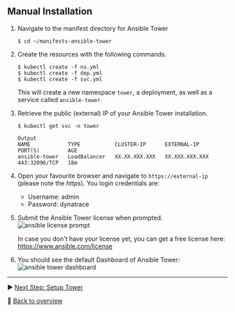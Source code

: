 ## Manual Installation

1. Navigate to the manifest directory for Ansible Tower
    ```
    $ cd ~/manifests-ansible-tower
    ```

1. Create the resources with the following commands.
    ```
    $ kubectl create -f ns.yml
    $ kubectl create -f dep.yml
    $ kubectl create -f svc.yml
    ```
    This will create a new namespace `tower`, a deployment, as well as a service called `ansible-tower`. 

1. Retrieve the public (external) IP of your Ansible Tower installation.
    ```
    $ kubectl get svc -n tower

    Output
    NAME            TYPE           CLUSTER-IP      EXTERNAL-IP      PORT(S)         AGE
    ansible-tower   LoadBalancer   XX.XX.XXX.XXX   XX.XXX.XXX.XXX   443:32096/TCP   18m
    ```

1. Open your favourite browser and navigate to `https://external-ip` (please note the _https_). You login credentials are:
    - Username: admin
    - Password: dynatrace

1. Submit the Ansible Tower license when prompted.
    ![ansible license prompt](../assets/ansible-license.png)


    In case you don't have your license yet, you can get a free license here: https://www.ansible.com/license 

1. You should see the default Dashboard of Ansible Tower:
![ansible tower dashboard](../assets/ansible-tower-initial.png)

---

:arrow_forward: [Next Step: Setup Tower](../02_Setup_Tower)

:arrow_up_small: [Back to overview](../)
